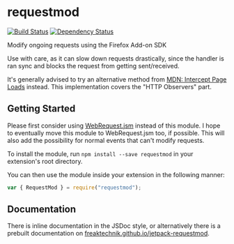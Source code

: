 # requestmod
[![Build Status](https://travis-ci.org/freaktechnik/jetpack-requestmod.svg?branch=master)](https://travis-ci.org/freaktechnik/jetpack-requestmod) [![Dependency Status](https://dependencyci.com/github/freaktechnik/jetpack-requestmod/badge)](https://dependencyci.com/github/freaktechnik/jetpack-requestmod)

Modify ongoing requests using the Firefox Add-on SDK

Use with care, as it can slow down requests drastically, since the handler is
ran sync and blocks the request from getting sent/received.

It's generally advised to try an alternative method from [MDN: Intercept Page Loads][intercept] instead.
This implementation covers the "HTTP Observers" part.

## Getting Started
Please first consider using [WebRequest.jsm][webrequest] instead of this module. I hope to eventually move this module to WebRequest.jsm too, if possible. This will also add the possibility for normal events that can't modify requests.

To install the module, run `npm install --save requestmod` in your
extension's root directory.

You can then use the module inside your extension in the following manner:
```js
var { RequestMod } = require("requestmod");
```

## Documentation
There is inline documentation in the JSDoc style, or alternatively there is a
prebuilt documentation on [freaktechnik.github.io/jetpack-requestmod][docs].

[intercept]: https://developer.mozilla.org/en-US/Add-ons/Overlay_Extensions/XUL_School/Intercepting_Page_Loads "Intercept Page Loads"
[webrequest]: https://developer.mozilla.org/en-US/docs/Mozilla/JavaScript_code_modules/WebRequest.jsm "WebRequest.jsm"
[docs]: https://freaktechnik.github.io/jetpack-requestmod "Documentation"
